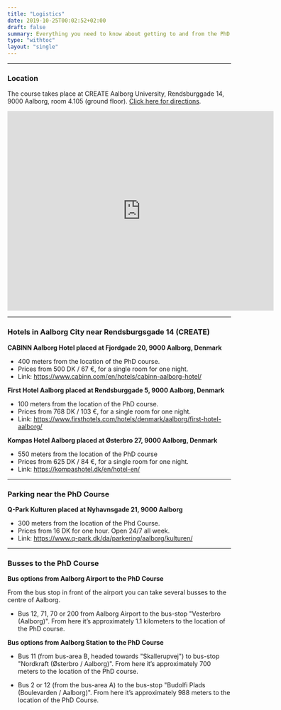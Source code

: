 ```yaml
---
title: "Logistics"
date: 2019-10-25T00:02:52+02:00
draft: false
summary: Everything you need to know about getting to and from the PhD course.
type: "withtoc"
layout: "single"
---
```


---

### Location

The course takes place at CREATE Aalborg University, Rendsburggade 14, 9000 Aalborg, room 4.105 (ground floor).
<a href=https://clients.mapsindoors.com/aau/57482221bc1f570e288b8ef0/details/58bd6ba9afdd41db8afbf96c target = "_blank">Click here for directions</a>.

<iframe src="https://www.google.com/maps/embed?pb=!1m18!1m12!1m3!1d2170.1894608383363!2d9.927969015935648!3d57.04829638091964!2m3!1f0!2f0!3f0!3m2!1i1024!2i768!4f13.1!3m3!1m2!1s0x4649329294ac998b%3A0x970c94513d78ecf6!2sCREATE%20Aalborg%20University!5e0!3m2!1sen!2sdk!4v1571954484935!5m2!1sen!2sdk" width="600" height="450" frameborder="0" style="border:0;" allowfullscreen=""></iframe>

---

### Hotels in Aalborg City near Rendsburgsgade 14 (CREATE)

**CABINN Aalborg Hotel placed at Fjordgade 20, 9000 Aalborg, Denmark**

- 400 meters from the location of the PhD course.
- Prices from 500 DK / 67 €, for a single room for one night.
- Link: https://www.cabinn.com/en/hotels/cabinn-aalborg-hotel/



**First Hotel Aalborg placed at Rendsburggade 5, 9000 Aalborg, Denmark**

- 100 meters from the location of the PhD course.
- Prices from 768 DK / 103 €, for a single room for one night.
- Link: https://www.firsthotels.com/hotels/denmark/aalborg/first-hotel-aalborg/



**Kompas Hotel Aalborg placed at  Østerbro 27, 9000 Aalborg, Denmark**

- 550 meters from the location of the PhD course
- Prices from 625 DK / 84 €, for a single room for one night.
- Link: https://kompashotel.dk/en/hotel-en/



---

### Parking near the PhD Course

**Q-Park Kulturen placed at Nyhavnsgade 21, 9000 Aalborg**

- 300 meters from the location of the Phd Course.
- Prices from 16 DK for one hour. Open 24/7 all week.
- Link: https://www.q-park.dk/da/parkering/aalborg/kulturen/



---



### Busses to the PhD Course

**Bus options from Aalborg Airport to the PhD Course**

From the bus stop in front of the airport you can take several busses to the centre of Aalborg.

- Bus 12, 71, 70 or 200 from Aalborg Airport to the bus-stop "Vesterbro (Aalborg)". 
  From here it’s approximately 1.1 kilometers to the location of the PhD course.



**Bus options from Aalborg Station to the PhD Course**

- Bus 11 (from bus-area B, headed towards "Skallerupvej") to bus-stop "Nordkraft (Østerbro / Aalborg)".
  From here it’s approximately 700 meters to the location of the PhD course.

- Bus 2 or 12 (from the bus-area A) to the bus-stop "Budolfi Plads (Boulevarden / Aalborg)". 
  From here it’s approximately 988 meters to the location of the PhD Course.

